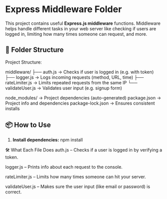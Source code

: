 # Express Middleware Folder

This project contains useful **Express.js middleware** functions. Middleware helps handle different tasks in your web server like checking if users are logged in, limiting how many times someone can request, and more.

## 📁 Folder Structure

Project Structure:

middleware/
├── auth.js           → Checks if user is logged in (e.g. with token)
├── logger.js         → Logs incoming requests (method, URL, time)
├── rateLimiter.js    → Limits repeated requests from the same IP
└── validateUser.js   → Validates user input (e.g. signup form)

node_modules/          → Project dependencies (auto-generated)
package.json           → Project info and dependencies
package-lock.json      → Ensures consistent installs

## 📦 How to Use

1. **Install dependencies:**
   npm install

🛠 What Each File Does
auth.js – Checks if a user is logged in by verifying a token.

logger.js – Prints info about each request to the console.

rateLimiter.js – Limits how many times someone can hit your server.

validateUser.js – Makes sure the user input (like email or password) is correct.
